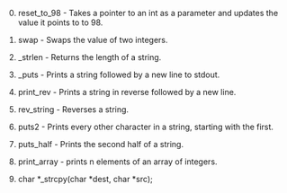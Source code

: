 0. reset_to_98 - Takes a pointer to an int as a parameter and updates the value it points to to 98.

1. swap - Swaps the value of two integers.

2. _strlen - Returns the length of a string.

3. _puts - Prints a string followed by a new line to stdout.

4. print_rev - Prints a string in reverse followed by a new line.

5. rev_string - Reverses a string.

6. puts2 - Prints every other character in a string, starting with the first.

7. puts_half - Prints the second half of a string.

8. print_array - prints n elements of an array of integers.

9. char *_strcpy(char *dest, char *src);
